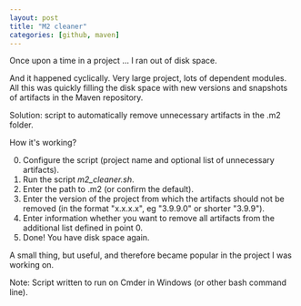 ```yaml
---
layout: post
title: "M2 cleaner"
categories: [github, maven]
---
```


Once upon a time in a project ... I ran out of disk space.

And it happened cyclically. Very large project, lots of dependent modules. All this was quickly filling the disk space with new versions and snapshots of artifacts in the Maven repository.

Solution: script to automatically remove unnecessary artifacts in the .m2 folder.

How it's working?

0. Configure the script (project name and optional list of unnecessary artifacts).
1. Run the script *m2_cleaner.sh*.
2. Enter the path to .m2 (or confirm the default).
3. Enter the version of the project from which the artifacts should not be removed (in the format "x.x.x.x", eg "3.9.9.0" or shorter "3.9.9").
4. Enter information whether you want to remove all artifacts from the additional list defined in point 0.
5. Done! You have disk space again.

A small thing, but useful, and therefore became popular in the project I was working on.

Note: Script written to run on Cmder in Windows (or other bash command line).